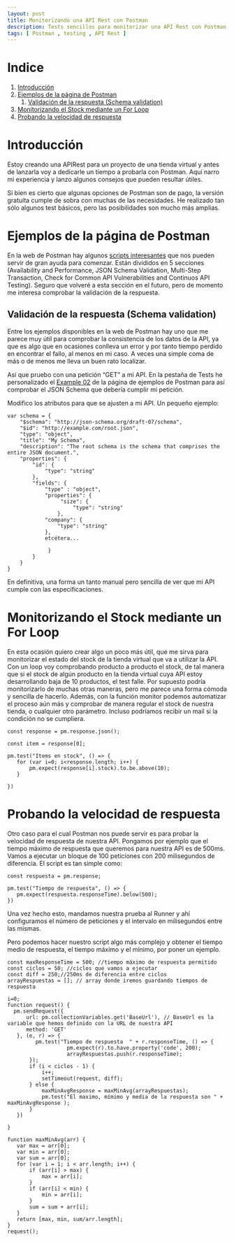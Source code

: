 ```yaml
---
layout: post
title: Monitorizando una API Rest con Postman
description: Tests sencillos para monitorizar una API Rest con Postman
tags: [ Postman , testing , API Rest ]
---
```


# Indice

1. [Introducción](#introduction)
2. [Ejemplos de la página de Postman](#ejemplos)
    1. [Validación de la respuesta (Schema validation)](#schema)
3. [Monitorizando el Stock mediante un For Loop](#stock)
4. [Probando la velocidad de respuesta](#velocidad)        

# Introducción<a id="introduction"></a>

Estoy creando una APIRest para un proyecto de una tienda virtual y antes de lanzarla voy a dedicarle un tiempo a probarla con Postman. Aquí narro mi experiencia y lanzo algunos consejos que pueden resultar útiles.

Si bien es cierto que algunas opciones de Postman son de pago, la versión gratuíta cumple de sobra con muchas de las necesidades. He realizado tan sólo algunos test básicos, pero las posibilidades son mucho más amplias.

# Ejemplos de la página de Postman <a id="ejemplos"></a>

En la web de Postman hay algunos [scripts interesantes](https://www.postman.com/postman/workspace/postman-api-monitoring-examples) que nos pueden servir de gran ayuda para comenzar. Están divididos en 5 secciones (Availability and Performance, JSON Schema Validation, Multi-Step Transaction, Check for Common API Vulnerabilities and Continuos API Testing). Seguro que volveré a esta sección en el futuro, pero de momento me interesa comprobar la validación de la respuesta. 


## Validación de la respuesta (Schema validation)<a id="schema"></a>

Entre los ejemplos disponibles en la web de Postman hay uno que me parece muy útil para comprobar la consistencia de los datos de la API, ya que es algo que en ocasiones conlleva un error y por tanto tiempo perdido en encontrar el fallo, al menos en mi caso. A veces una simple coma de más o de menos me lleva un buen rato localizar. 
 
Así que pruebo con una petición “GET” a mi  API. En la pestaña de Tests he personalizado el [Example 02](https://www.postman.com/postman/workspace/postman-api-monitoring-examples/request/13687875-b7b9e3ae-7427-4ac2-abb0-bad6e1953b94) de la página de ejemplos de Postman para así comprobar el JSON Schema que debería cumplir mi petición. 

Modifico los atributos para que se ajusten a mi API. Un pequeño ejemplo:

```
var schema = {
    "$schema": "http://json-schema.org/draft-07/schema",
    "$id": "http://example.com/root.json",
    "type": "object",
    "title": "My Schema",
    "description": "The root schema is the schema that comprises the entire JSON document.",
    "properties": {
        "id": {
            "type": "string"
        },
        "fields": {
            "type" : "object",
            "properties": {
                 "size": {
                     "type": "string"
                },
            "company": {
                "type": "string"
            },
            etcétera...       

             }
        }
    }
}
```
En definitiva, una forma un tanto manual pero sencilla de ver que mi API cumple con las especificaciones. 


# Monitorizando el Stock mediante un For Loop <a id="stock"></a>

En esta ocasión quiero crear algo un poco más útil, que me sirva para monitorizar el estado del stock de la tienda virtual que va a utilizar la API. Con un loop voy comprobando producto a producto el stock, de tal manera que si el stock de algún producto en la tienda virtual cuya API estoy desarrollando baja de 10 productos, el test falle. Por supuesto podría monitorizarlo de muchas otras maneras, pero me parece una forma cómoda y sencilla de hacerlo. Además, con la función monitor podemos automatizar el proceso aún más y comprobar de manera regular el stock de nuestra tienda, o cualquier otro parámetro. Incluso podríamos recibir un mail si la condición no se cumpliera.

```
const response = pm.response.json();
 
const item = response[0];
 
pm.test("Items en stock", () => {
   for (var i=0; i<response.length; i++) {
       pm.expect(response[i].stock).to.be.above(10);
   }   
 
})
```
 
# Probando la velocidad de respuesta<a id="velocidad"></a>

Otro caso para el cual Postman nos puede servir es para probar la velocidad de respuesta de nuestra API. Pongamos por ejemplo que el tiempo máximo de respuesta que queremos para nuestra API es de 500ms. Vamos a ejecutar un bloque de 100 peticiones con 200 milisegundos de diferencia. El script es tan simple como:
 
```
const respuesta = pm.response;
 
pm.test("Tiempo de respuesta", () => {
   pm.expect(respuesta.responseTime).below(500);
})
```
 
Una vez hecho esto, mandamos nuestra prueba al Runner y ahí configuramos el número de peticiones y el intervalo en milisegundos entre las mismas. 

Pero podemos hacer nuestro script algo más complejo y obtener el tiempo medio de respuesta, el tiempo máximo y el mínimo, por poner un ejemplo. 

```
const maxResponseTime = 500; //tiempo máximo de respuesta permitido
const ciclos = 50; //ciclos que vamos a ejecutar
const diff = 250;//250ms de diferencia entre ciclos
arrayRespuestas = []; // array donde iremos guardando tiempos de respuesta
 
i=0;
function request() {
  pm.sendRequest({
      url: pm.collectionVariables.get('BaseUrl'), // BaseUrl es la variable que hemos definido con la URL de nuestra API
      method: 'GET'
   }, (e, r) => {
         pm.test("Tiempo de respuesta  " + r.responseTime, () => {
                   pm.expect(r).to.have.property('code', 200);
                   arrayRespuestas.push(r.responseTime);
       });
       if (i < ciclos - 1) {     
           i++;
           setTimeout(request, diff);
       } else {
           maxMinAvgResponse = maxMinAvg(arrayRespuestas);
           pm.test("El maximo, mímimo y media de la respuesta son " + maxMinAvgResponse );
       }
   })
  
}
 
function maxMinAvg(arr) {
   var max = arr[0];
   var min = arr[0];
   var sum = arr[0];
   for (var i = 1; i < arr.length; i++) {
       if (arr[i] > max) {
           max = arr[i];
       }
       if (arr[i] < min) {
           min = arr[i];
       }
       sum = sum + arr[i];
   }
   return [max, min, sum/arr.length];
}
request();
```


